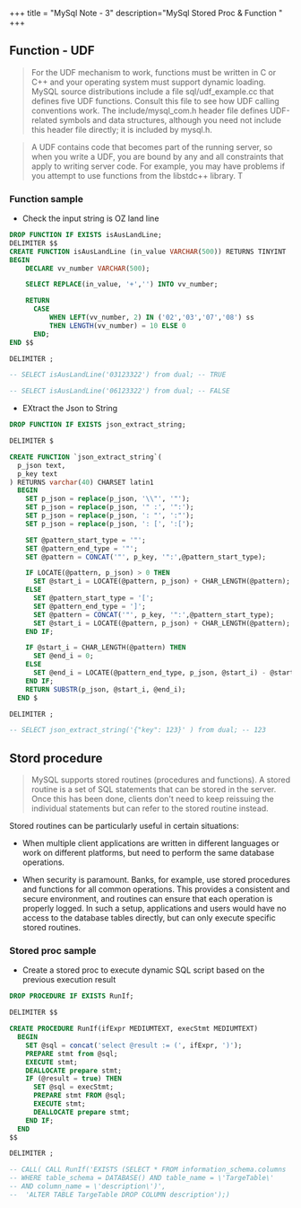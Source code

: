 +++
title = "MySql Note - 3"
description="MySql Stored Proc  & Function "
+++

## Function - UDF

>  For the UDF mechanism to work, functions must be written in C or C++ and your operating system must support dynamic loading. MySQL source distributions include a file sql/udf_example.cc that defines five UDF functions. Consult this file to see how UDF calling conventions work. The include/mysql_com.h header file defines UDF-related symbols and data structures, although you need not include this header file directly; it is included by mysql.h.

> A UDF contains code that becomes part of the running server, so when you write a UDF, you are bound by any and all constraints that apply to writing server code. For example, you may have problems if you attempt to use functions from the libstdc++ library. T

### Function sample 

* Check the input string is OZ land line 

```sql
DROP FUNCTION IF EXISTS isAusLandLine;
DELIMITER $$
CREATE FUNCTION isAusLandLine (in_value VARCHAR(500)) RETURNS TINYINT
BEGIN
    DECLARE vv_number VARCHAR(500);

    SELECT REPLACE(in_value, '+','') INTO vv_number;

    RETURN 
      CASE 
          WHEN LEFT(vv_number, 2) IN ('02','03','07','08') ss
          THEN LENGTH(vv_number) = 10 ELSE 0 
      END;
END $$

DELIMITER ;

-- SELECT isAusLandLine('03123322') from dual; -- TRUE

-- SELECT isAusLandLine('06123322') from dual; -- FALSE

```

* EXtract the Json to String


```sql
DROP FUNCTION IF EXISTS json_extract_string;

DELIMITER $

CREATE FUNCTION `json_extract_string`(
  p_json text,
  p_key text
) RETURNS varchar(40) CHARSET latin1
  BEGIN
    SET p_json = replace(p_json, '\\"', '"');
    SET p_json = replace(p_json, '" :', '":');
    SET p_json = replace(p_json, ': "', ':"');
    SET p_json = replace(p_json, ': [', ':[');

    SET @pattern_start_type = '"';
    SET @pattern_end_type = '"';
    SET @pattern = CONCAT('"', p_key, '":',@pattern_start_type);

    IF LOCATE(@pattern, p_json) > 0 THEN
      SET @start_i = LOCATE(@pattern, p_json) + CHAR_LENGTH(@pattern);
    ELSE
      SET @pattern_start_type = '[';
      SET @pattern_end_type = ']';
      SET @pattern = CONCAT('"', p_key, '":',@pattern_start_type);
      SET @start_i = LOCATE(@pattern, p_json) + CHAR_LENGTH(@pattern);
    END IF;

    IF @start_i = CHAR_LENGTH(@pattern) THEN
      SET @end_i = 0;
    ELSE
      SET @end_i = LOCATE(@pattern_end_type, p_json, @start_i) - @start_i;
    END IF;
    RETURN SUBSTR(p_json, @start_i, @end_i);
  END $

DELIMITER ;

-- SELECT json_extract_string('{"key": 123}' ) from dual; -- 123

```

## Stord procedure

> MySQL supports stored routines (procedures and functions). A stored routine is a set of SQL statements that can be stored in the server. Once this has been done, clients don't need to keep reissuing the individual statements but can refer to the stored routine instead. 

 Stored routines can be particularly useful in certain situations:

* When multiple client applications are written in different languages or work on different platforms, but need to perform the same database operations.

* When security is paramount. Banks, for example, use stored procedures and functions for all common operations. This provides a consistent and secure environment, and routines can ensure that each operation is properly logged. In such a setup, applications and users would have no access to the database tables directly, but can only execute specific stored routines. 




### Stored proc sample


* Create a stored proc to execute dynamic SQL script based on the previous execution result 

```sql
DROP PROCEDURE IF EXISTS RunIf;

DELIMITER $$

CREATE PROCEDURE RunIf(ifExpr MEDIUMTEXT, execStmt MEDIUMTEXT)
  BEGIN
    SET @sql = concat('select @result := (', ifExpr, ')');
    PREPARE stmt from @sql;
    EXECUTE stmt;
    DEALLOCATE prepare stmt;
    IF (@result = true) THEN
      SET @sql = execStmt;
      PREPARE stmt FROM @sql;
      EXECUTE stmt;
      DEALLOCATE prepare stmt;
    END IF;
  END
$$

DELIMITER ;

-- CALL( CALL RunIf('EXISTS (SELECT * FROM information_schema.columns 
-- WHERE table_schema = DATABASE() AND table_name = \'TargeTable\' 
-- AND column_name = \'description\')',
--  'ALTER TABLE TargeTable DROP COLUMN description');)

```


